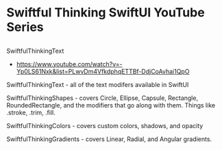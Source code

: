 # Swiftful Thinking SwiftUI YouTube Series
##

SwiftfulThinkingText
- https://www.youtube.com/watch?v=-Yp0LS61Nxk&list=PLwvDm4VfkdphqETTBf-DdjCoAvhai1QpO

SwiftfulThinkingText - all of the text modifers available in SwiftUI

SwiftfulThinkingShapes - covers Circle, Ellipse, Capsule, Rectangle, RoundedRectangle, and the modifiers that go along with them. Things like .stroke, .trim, .fill.

SwiftfulThinkingColors - covers custom colors, shadows, and opacity

SwiftfulThinkingGradients - covers Linear, Radial, and Angular gradients.


